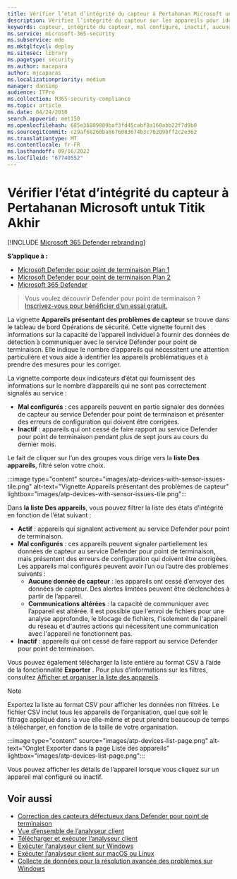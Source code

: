 ```yaml
---
title: Vérifier l’état d’intégrité du capteur à Pertahanan Microsoft untuk Titik Akhir
description: Vérifiez l’intégrité du capteur sur les appareils pour identifier celles qui sont mal configurées, inactives ou qui ne signalent pas les données de capteur.
keywords: capteur, intégrité du capteur, mal configuré, inactif, aucune donnée de capteur, données de capteur, communications altérées, communication
ms.service: microsoft-365-security
ms.subservice: mde
ms.mktglfcycl: deploy
ms.sitesec: library
ms.pagetype: security
ms.author: macapara
author: mjcaparas
ms.localizationpriority: medium
manager: dansimp
audience: ITPro
ms.collection: M365-security-compliance
ms.topic: article
ms.date: 04/24/2018
search.appverid: met150
ms.openlocfilehash: 685e36809809baf3fd45cabf8a160abb22f7d9b0
ms.sourcegitcommit: c29af68260ba8676083674b3c70209bff2c2e362
ms.translationtype: MT
ms.contentlocale: fr-FR
ms.lasthandoff: 09/16/2022
ms.locfileid: "67740552"
---
```

# <a name="check-sensor-health-state-at-microsoft-defender-for-endpoint"></a>Vérifier l’état d’intégrité du capteur à Pertahanan Microsoft untuk Titik Akhir

[!INCLUDE [Microsoft 365 Defender rebranding](../../includes/microsoft-defender.md)]

**S’applique à :**
- [Microsoft Defender pour point de terminaison Plan 1](https://go.microsoft.com/fwlink/p/?linkid=2154037)
- [Microsoft Defender pour point de terminaison Plan 2](https://go.microsoft.com/fwlink/p/?linkid=2154037)
- [Microsoft 365 Defender](https://go.microsoft.com/fwlink/?linkid=2118804)

> Vous voulez découvrir Defender pour point de terminaison ? [Inscrivez-vous pour bénéficier d’un essai gratuit.](https://signup.microsoft.com/create-account/signup?products=7f379fee-c4f9-4278-b0a1-e4c8c2fcdf7e&ru=https://aka.ms/MDEp2OpenTrial?ocid=docs-wdatp-checksensor-abovefoldlink)

La vignette **Appareils présentant des problèmes de capteur** se trouve dans le tableau de bord Opérations de sécurité. Cette vignette fournit des informations sur la capacité de l’appareil individuel à fournir des données de détection à communiquer avec le service Defender pour point de terminaison. Elle indique le nombre d’appareils qui nécessitent une attention particulière et vous aide à identifier les appareils problématiques et à prendre des mesures pour les corriger.

La vignette comporte deux indicateurs d’état qui fournissent des informations sur le nombre d’appareils qui ne sont pas correctement signalés au service :

- **Mal configurés** : ces appareils peuvent en partie signaler des données de capteur au service Defender pour point de terminaison et présenter des erreurs de configuration qui doivent être corrigées.
- **Inactif** : appareils qui ont cessé de faire rapport au service Defender pour point de terminaison pendant plus de sept jours au cours du dernier mois.

Le fait de cliquer sur l’un des groupes vous dirige vers la **liste Des appareils**, filtré selon votre choix.

:::image type="content" source="images/atp-devices-with-sensor-issues-tile.png" alt-text="Vignette Appareils présentant des problèmes de capteur" lightbox="images/atp-devices-with-sensor-issues-tile.png":::

Dans **la liste Des appareils**, vous pouvez filtrer la liste des états d’intégrité en fonction de l’état suivant :

- **Actif** : appareils qui signalent activement au service Defender pour point de terminaison.
- **Mal configurés** : ces appareils peuvent signaler partiellement les données de capteur au service Defender pour point de terminaison, mais présentent des erreurs de configuration qui doivent être corrigées. Les appareils mal configurés peuvent avoir l’un ou l’autre des problèmes suivants :
  - **Aucune donnée de capteur** : les appareils ont cessé d’envoyer des données de capteur. Des alertes limitées peuvent être déclenchées à partir de l’appareil.
  - **Communications altérées** : la capacité de communiquer avec l’appareil est altérée. Il est possible que l'envoi de fichiers pour une analyse approfondie, le blocage de fichiers, l'isolement de l'appareil du réseau et d'autres actions qui nécessitent une communication avec l'appareil ne fonctionnent pas.
- **Inactif** : appareils qui ont cessé de faire rapport au service Defender pour point de terminaison.

Vous pouvez également télécharger la liste entière au format CSV à l’aide de la fonctionnalité **Exporter** . Pour plus d’informations sur les filtres, consultez [Afficher et organiser la liste des appareils](machines-view-overview.md).

> [!NOTE]
> Exportez la liste au format CSV pour afficher les données non filtrées. Le fichier CSV inclut tous les appareils de l’organisation, quel que soit le filtrage appliqué dans la vue elle-même et peut prendre beaucoup de temps à télécharger, en fonction de la taille de votre organisation.

:::image type="content" source="images/atp-devices-list-page.png" alt-text="Onglet Exporter dans la page Liste des appareils" lightbox="images/atp-devices-list-page.png":::

Vous pouvez afficher les détails de l’appareil lorsque vous cliquez sur un appareil mal configuré ou inactif.

## <a name="see-also"></a>Voir aussi

- [Correction des capteurs défectueux dans Defender pour point de terminaison](fix-unhealthy-sensors.md)
- [Vue d’ensemble de l’analyseur client](overview-client-analyzer.md)
- [Télécharger et exécuter l’analyseur client](download-client-analyzer.md)
- [Exécuter l’analyseur client sur Windows](run-analyzer-windows.md)
- [Exécuter l’analyseur client sur macOS ou Linux](run-analyzer-macos-linux.md)
- [Collecte de données pour la résolution avancée des problèmes sur Windows](data-collection-analyzer.md)
